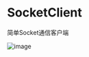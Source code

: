 # SocketClient
简单Socket通信客户端

![image](https://static01.imgkr.com/temp/c216fde0b94445029b89c0946e61858e.jpg)
